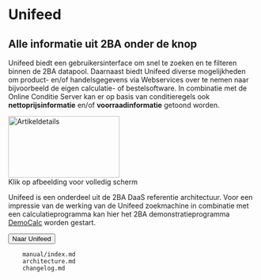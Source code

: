 # Unifeed

## Alle informatie uit 2BA onder de knop

Unifeed biedt een gebruikersinterface om snel te zoeken en te filteren binnen de 2BA datapool. Daarnaast biedt Unifeed diverse mogelijkheden om product- en/of handelsgegevens via Webservices over te nemen naar bijvoorbeeld de eigen calculatie- of bestelsoftware. In combinatie met de Online Conditie Server kan er op basis van conditieregels ook **nettoprijsinformatie** en/of **voorraadinformatie** getoond worden.

<a class="jcepopup fancybox image" href="https://www.2ba.nl/wp-content/uploads/2020/09/Unifeed.png" data-mediabox="1" aria-controls="fancybox-wrap" aria-haspopup="dialog" target=”_blank”>
    <img decoding="async" style="display: block; border: #000000 initial;" src="https://www.2ba.nl/wp-content/uploads/2020/09/Unifeed-thumb.png" alt="Artikeldetails" width="225" height="124">
</a>
Klik op afbeelding voor volledig scherm


Unifeed is een onderdeel uit de 2BA DaaS referentie architectuur. Voor een impressie van de werking van de Unifeed zoekmachine in combinatie met een calculatieprogramma kan hier het 2BA demonstratieprogramma [DemoCalc](https://www.2ba.nl/over-2ba/wat-biedt-2ba/voor-de-installateur/2ba-productviewers-installateur/democalc-installateur "DemoCalc") worden gestart.

<button class="btn" name="button" onclick="https://unifeed.2ba.nl/">Naar Unifeed</button>

```{toctree}
    manual/index.md
    architecture.md
    changelog.md

